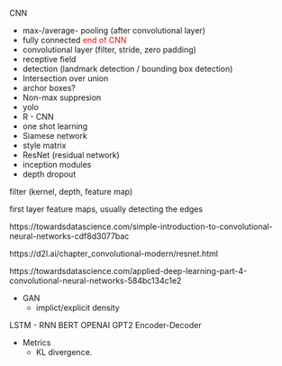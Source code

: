 CNN
  - max-/average- pooling (after convolutional layer)
  - fully connected <font style='color:red'>end of CNN</font>
  - convolutional layer (filter, stride, zero padding)
  - receptive field
  - detection (landmark detection / bounding box detection)
  - Intersection over union
  - archor boxes?
  - Non-max suppresion
  - yolo
  - R - CNN
  - one shot learning
  - Siamese network
  - style matrix
  - ResNet (residual network)
  - inception modules
  - depth dropout

filter (kernel, depth, feature map)

<p> first layer feature maps, usually detecting the edges</p>

<p>https://towardsdatascience.com/simple-introduction-to-convolutional-neural-networks-cdf8d3077bac</p>
<p>https://d2l.ai/chapter_convolutional-modern/resnet.html</p>
<p>https://towardsdatascience.com/applied-deep-learning-part-4-convolutional-neural-networks-584bc134c1e2</p>

- GAN
  - implict/explicit density

LSTM - RNN
BERT
OPENAI GPT2
Encoder-Decoder

- Metrics
  - KL divergence.



